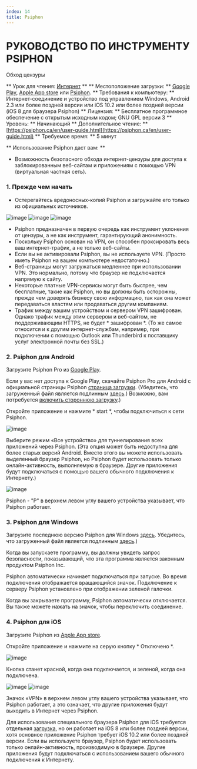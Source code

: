 ```yaml
---
index: 14
title: Psiphon
---
```

# РУКОВОДСТВО ПО ИНСТРУМЕНТУ PSIPHON 

Обход цензуры

** Урок для чтения: [Интернет](umbrella://communications/the-internet) ** 
** Местоположение загрузки: ** [Google Play](https://play.google.com/store/apps/details?id=com.psiphon3.subscription), [Apple App store](https://itunes.apple.com/us/app/psiphon/id1276263909?ls=1&mt=8) или [Psiphon](https://psiphon.ca/en/download.html). 
** Требования к компьютеру: ** Интернет-соединение и устройство под управлением Windows, Android 2.3 или более поздней версии или iOS 10.2 или более поздней версии (iOS 8 для браузера Psiphon) 
** Лицензия: ** Бесплатное программное обеспечение с открытым исходным кодом; GNU GPL версии 3
** Уровень: ** Начинающий 
** Дополнительное чтение: ** [https://psiphon.ca/en/user-guide.html](https://psiphon.ca/en/user-guide.html) 
** Требуемое время: ** 5 минут

** Использование Psiphon даст вам: **
- Возможность безопасного обхода интернет-цензуры для доступа к заблокированным веб-сайтам и приложениям с помощью VPN (виртуальная частная сеть).

### 1. Прежде чем начать

- Остерегайтесь вредоносных-копий Psiphon и загружайте его только из официальных источников.

![image](tool_psiphon10.png)
![image](tool_psiphon11.png)
![image](tool_psiphon12.png)

- Psiphon предназначен в первую очередь как инструмент уклонения от цензуры, а не как инструмент, гарантирующий анонимность.
- Поскольку Psiphon основан на VPN, он способен проксировать весь ваш интернет-трафик, а не только веб-сайты.
- Если вы не активировали Psiphon, вы не используете VPN. (Просто иметь Psiphon на вашем компьютере недостаточно.)
- Веб-страницы могут загружаться медленнее при использовании VPN. Это нормально, потому что браузер не подключается напрямую к сайту.
- Некоторые платные VPN-сервисы могут быть быстрее, чем бесплатные, такие как Psiphon, но вы должны быть осторожны, прежде чем доверять бизнесу свою информацию, так как она может передаваться властям или продаваться другим компаниям.
- Трафик между вашим устройством и сервером VPN зашифрован. Однако трафик между этим сервером и веб-сайтом, не поддерживающим HTTPS, не будет * зашифрован *. (То же самое относится и к другим интернет-службам, например, при подключении с помощью Outlook или Thunderbird к поставщику услуг электронной почты без SSL.)

### 2. Psiphon для Android

Загрузите Psiphon Pro из [Google Play](https://play.google.com/store/apps/details?id=com.psiphon3.subscription).

Если у вас нет доступа к Google Play, скачайте Psiphon Pro для Android с официальной страницы Psiphon [страница загрузки](https://psiphon.ca/en/download.html?10Years). (Убедитесь, что загруженный файл является подлинным [здесь](https://psiphon.ca/en/faq.html#authentic-android).) Возможно, вам потребуется [включить стороннюю загрузку](https://psiphon.ca/en/faq.html#android-enable-sideloading).)

Откройте приложение и нажмите * start *, чтобы подключиться к сети Psiphon.

![image](tool_psiphon5.png)

Выберите режим «Все устройство» для туннелирования всех приложений через Psiphon. (Эта опция может быть недоступна для более старых версий Android. Вместо этого вы можете использовать выделенный браузер Psiphon, но Psiphon будет использовать только онлайн-активность, выполняемую в браузере. Другие приложения будут подключаться с помощью вашего обычного подключения к Интернету.)

![image](tool_psiphon6.png)

Psiphon - "P" в верхнем левом углу вашего устройства указывает, что Psiphon работает.

### 3. Psiphon для Windows

Загрузите последнюю версию Psiphon для Windows [здесь](https://psiphon.ca/en/download.html). Убедитесь, что загруженный файл является подлинным [здесь](https://psiphon.ca/en/faq.html#authentic-windows).)

Когда вы запускаете программу, вы должны увидеть запрос безопасности, показывающий, что эта программа является законным продуктом Psiphon Inc.

Psiphon автоматически начинает подключаться при запуске. Во время подключения отображается вращающийся значок. Подключение к серверу Psiphon установлено при отображении зеленой галочки.

Когда вы закрываете программу, Psiphon автоматически отключается. Вы также можете нажать на значок, чтобы переключить соединение.

### 4. Psiphon для iOS

Загрузите Psiphon из [Apple App store](https://itunes.apple.com/us/app/psiphon/id1276263909?ls=1&mt=8).

Откройте приложение и нажмите на серую кнопку * Отключено *.

![image](tool_psiphon7.png)

Кнопка станет красной, когда она подключается, и зеленой, когда она подключена.

![image](tool_psiphon8.png) ![image](tool_psiphon9.png)

Значок «VPN» в верхнем левом углу вашего устройства указывает, что Psiphon работает, а это означает, что другие приложения будут выходить в Интернет через Psiphon.

Для использования специального браузера Psiphon для iOS требуется отдельная [загрузка](https://itunes.apple.com/us/app/psiphon-browser/id1193362444?mt=8), но он работает на iOS 8 или более поздней версии, хотя основное приложение Psiphon требует iOS 10.2 или более поздней версии. Если вы используете браузер, Psiphon будет использовать только онлайн-активность, производимую в браузере. Другие приложения будут подключаться с использованием вашего обычного подключения к Интернету.